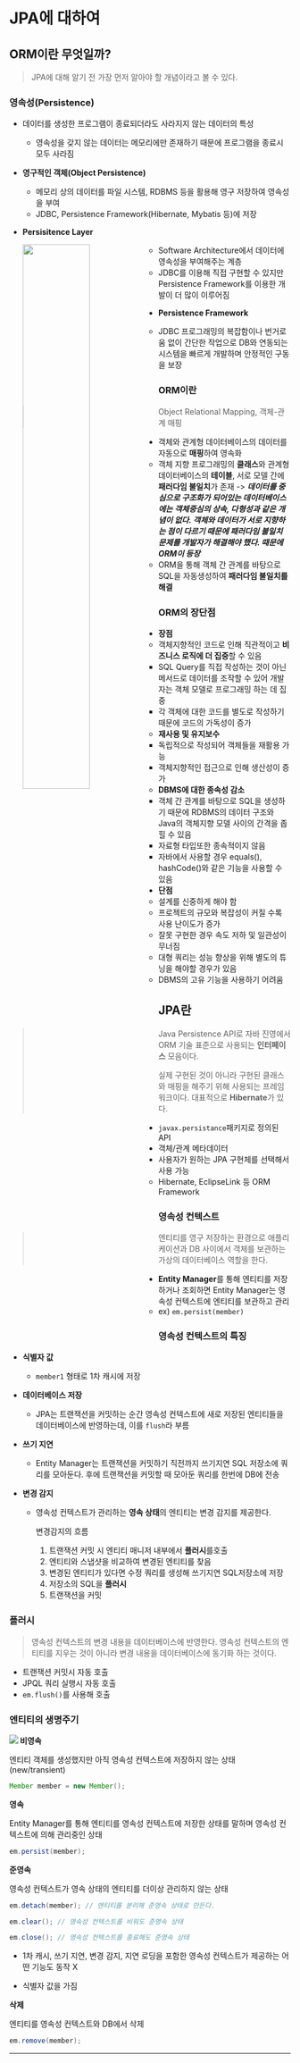 # JPA에 대하여



## ORM이란 무엇일까?

>  JPA에 대해 알기 전 가장 먼저 알아야 할 개념이라고 볼 수 있다.

### 영속성(Persistence)

* 데이터를 생성한 프로그램이 종료되더라도 사라지지 않는 데이터의 특성

  * 영속성을 갖지 않는 데이터는 메모리에만 존재하기 때문에 프로그램을 종료시 모두 사라짐

* **영구적인 객체(Object Persistence)**

  * 메모리 상의 데이터를 파일 시스템, RDBMS 등을 활용해 영구 저장하여 영속성을 부여
  * JDBC, Persistence Framework(Hibernate, Mybatis 등)에 저장

* **Persisitence Layer**

  <img src="https://velog.velcdn.com/images%2Fpond1029%2Fpost%2Fc8aa4e20-4dc8-4860-bcff-a3e08d2b0b9f%2Flayerd-architecture.png" align="left" height=50%, width=50%>

  * Software Architecture에서 데이터에 영속성을 부여해주는 계층
  * JDBC를 이용해 직접 구현할 수 있지만 Persistence Framework를 이용한 개발이 더 많이 이루어짐

* **Persistence Framework**

  * JDBC 프로그래밍의 복잡함이나 번거로움 없이 간단한 작업으로 DB와 연동되는 시스템을 빠르게 개발하며 안정적인 구동을 보장

### ORM이란

> Object Relational Mapping, 객체-관계 매핑

* 객체와 관계형 데이터베이스의 데이터를 자동으로 **매핑**하여 영속화 
  * 객체 지향 프로그래밍의 **클래스**와 관계형 데이터베이스의 **테이블**, 서로 모델 간에 **패러다임 불일치**가 존재
    -> ***데이터를 중심으로 구조화가 되어있는 데이터베이스에는 객체중심의 상속, 다형성과 같은 개념이 없다. 객체와 데이터가 서로 지향하는 점이 다르기 때문에 패러다임 불일치 문제를 개발자가 해결해야 했다. 때문에 ORM이 등장***
  * ORM을 통해 객체 간 관계를 바탕으로 SQL을 자동생성하여 **패러다임 불일치를 해결**



### ORM의 장단점

* **장점**
  * 객체지향적인 코드로 인해 직관적이고 **비즈니스 로직에 더 집중**할 수 있음
    * SQL Query를 직접 작성하는 것이 아닌 메서드로 데이터를 조작할 수 있어 개발자는 객체 모델로 프로그래밍 하는 데 집중
    * 각 객체에 대한 코드를 별도로 작성하기 때문에 코드의 가독성이 증가
  * **재사용 및 유지보수**
    * 독립적으로 작성되어 객체들을 재활용 가능
    * 객체지향적인 접근으로 인해 생산성이 증가
  * **DBMS에 대한 종속성 감소**
    * 객체 간 관계를 바탕으로 SQL을 생성하기 때문에 RDBMS의 데이터 구조와 Java의 객체지향 모델 사이의 간격을 좁힐 수 있음
    * 자료형 타입또한 종속적이지 않음
    * 자바에서 사용할 경우 equals(), hashCode()와 같은 기능을 사용할 수 있음
* **단점**
  * 설계를 신중하게 해야 함
  * 프로젝트의 규모와 복잡성이 커질 수록 사용 난이도가 증가
  * 잘못 구현한 경우 속도 저하 및 일관성이 무너짐
  * 대형 쿼리는 성능 향상을 위해 별도의 튜닝을 해야할 경우가 있음
  * DBMS의 고유 기능을 사용하기 어려움



## JPA란

> Java Persistence API로 자바 진영에서 ORM 기술 표준으로 사용되는 **인터페이스** 모음이다.
>
> 실제 구현된 것이 아니라 구현된 클래스와 매핑을 해주기 위해 사용되는 프레임워크이다. 대표적으로 **Hibernate**가 있다.

* `javax.persistance`패키지로 정의된 API
* 객체/관계 메타데이터
* 사용자가 원하는 JPA 구현체를 선택해서 사용 가능
  * Hibernate, EclipseLink 등 ORM Framework

### 영속성 컨텍스트

> 엔티티를 영구 저장하는 환경으로 애플리케이션과 DB 사이에서 객체를 보관하는 가상의 데이터베이스 역할을 한다.

* **Entity Manager**를 통해 엔티티를 저장하거나 조회하면 Entity Manager는 영속성 컨텍스트에 엔티티를 보관하고 관리
  * ex) `em.persist(member)`

### 영속성 컨텍스트의 특징

* **식별자 값**

  * `member1` 형태로 1차 캐시에 저장

* **데이터베이스 저장**

  * JPA는 트랜잭션을 커밋하는 순간 영속성 컨텍스트에 새로 저장된 엔티티들을 데이터베이스에 반영하는데, 이를 `flush`라 부름

* **쓰기 지연**

  * Entity Manager는 트랜잭션을 커밋하기 직전까지 쓰기지연 SQL 저장소에 쿼리를 모아둔다. 후에 트랜잭션을 커밋할 때 모아둔 쿼리를 한번에 DB에 전송

* **변경 감지**

  * 영속성 컨텍스트가 관리하는 **영속 상태**의 엔티티는 변경 감지를 제공한다.

    변경감지의 흐름

    1. 트랜잭션 커밋 시 엔티티 매니저 내부에서 **플러시**를호출
    2. 엔티티와 스냅샷을 비교하여 변경된 엔티티를 찾음
    3. 변경된 엔티티가 있다면 수정 쿼리를 생성해 쓰기지연 SQL저장소에 저장
    4. 저장소의 SQL을 **플러시**
    5. 트랜잭션을 커밋

### 플러시

> 영속성 컨텍스트의 변경 내용을 데이터베이스에 반영한다. 영속성 컨텍스트의 엔티티를 지우는 것이 아니라 변경 내용을 데이터베이스에 동기화 하는 것이다.

* 트랜잭션 커밋시 자동 호출
* JPQL 쿼리 실행시 자동 호출
* `em.flush()`를 사용해 호출

### 엔티티의 생명주기

<img src="https://velog.velcdn.com/images%2Fneptunes032%2Fpost%2Fecd3b113-862f-4158-a208-e1eeec92d61d%2Fimage.png" align="left">

**비영속**

엔티티 객체를 생성했지만 아직 영속성 컨텍스트에 저장하지 않는 상태 (new/transient)
```java
Member member = new Member();
```



**영속**

Entity Manager를 통해 엔티티를 영속성 컨텍스트에 저장한 상태를 말하며 영속성 컨텍스트에 의해 관리중인 상태

```java
em.persist(member);
```



**준영속**

영속성 컨텍스트가 영속 상태의 엔티티를 더이상 관리하지 않는 상태

```java
em.detach(member); // 엔티티를 분리해 준영속 상태로 만든다.

em.clear(); // 영속성 컨텍스트를 비워도 준영속 상태

em.close(); // 영속성 컨텍스트를 종료해도 준영속 상태
```

* 1차 캐시, 쓰기 지연, 변경 감지, 지연 로딩을 포함한 영속성 컨텍스트가 제공하는 어떤 기능도 동작 X

* 식별자 값을 가짐

  

**삭제**

엔티티를 영속성 컨텍스트와 DB에서 삭제

```java
em.remove(member);
```



<hr/>